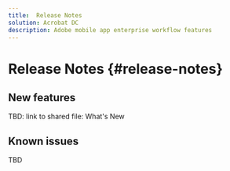 ```yaml
---
title:  Release Notes
solution: Acrobat DC
description: Adobe mobile app enterprise workflow features
---
```


# Release Notes {#release-notes}

## New features

TBD: link to shared file: What's New

## Known issues

TBD